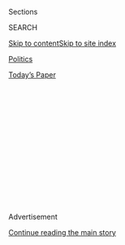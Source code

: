 <div id="app">

<div>

<div>

<div>

<div class="NYTAppHideMasthead css-1q2w90k e1suatyy0">

<div class="section css-ui9rw0 e1suatyy2">

<div class="css-eph4ug er09x8g0">

<div class="css-6n7j50">

</div>

<span class="css-1dv1kvn">Sections</span>

<div class="css-10488qs">

<span class="css-1dv1kvn">SEARCH</span>

</div>

[Skip to content](#site-content)[Skip to site
index](#site-index)

</div>

<div id="masthead-section-label" class="css-1wr3we4 eaxe0e00">

[Politics](https://www.nytimes.com/section/politics)

</div>

<div class="css-10698na e1huz5gh0">

</div>

</div>

<div id="masthead-bar-one" class="section hasLinks css-15hmgas e1csuq9d3">

<div class="css-uqyvli e1csuq9d0">

</div>

<div class="css-1uqjmks e1csuq9d1">

</div>

<div class="css-9e9ivx">

[](https://myaccount.nytimes.com/auth/login?response_type=cookie&client_id=vi)

</div>

<div class="css-1bvtpon e1csuq9d2">

[Today’s
Paper](https://www.nytimes.com/section/todayspaper)

</div>

</div>

</div>

</div>

<div data-aria-hidden="false">

<div id="site-content" data-role="main">

<div>

<div class="css-1aor85t" style="opacity:0.000000001;z-index:-1;visibility:hidden">

<div class="css-1hqnpie">

<div class="css-epjblv">

<span class="css-17xtcya">[Politics](/section/politics)</span><span class="css-x15j1o">|</span><span class="css-fwqvlz">Trump
Grants Clemency to Blagojevich, Milken and
Kerik</span>

</div>

<div class="css-k008qs">

<div class="css-1iwv8en">

<span class="css-18z7m18"></span>

<div>

</div>

</div>

<span class="css-1n6z4y">https://nyti.ms/2V32xgU</span>

<div class="css-1705lsu">

<div class="css-4xjgmj">

<div class="css-4skfbu" data-role="toolbar" data-aria-label="Social Media Share buttons, Save button, and Comments Panel with current comment count" data-testid="share-tools">

  - 
  - 
  - 
  - 
    
    <div class="css-6n7j50">
    
    </div>

  - 
  - 

</div>

</div>

</div>

</div>

</div>

</div>

<div id="NYT_TOP_BANNER_REGION" class="css-13pd83m">

</div>

<div id="top-wrapper" class="css-1sy8kpn">

<div id="top-slug" class="css-l9onyx">

Advertisement

</div>

[Continue reading the main
story](#after-top)

<div class="ad top-wrapper" style="text-align:center;height:100%;display:block;min-height:250px">

<div id="top" class="place-ad" data-position="top" data-size-key="top">

</div>

</div>

<div id="after-top">

</div>

</div>

<div>

<div id="sponsor-wrapper" class="css-1hyfx7x">

<div id="sponsor-slug" class="css-19vbshk">

Supported by

</div>

[Continue reading the main
story](#after-sponsor)

<div id="sponsor" class="ad sponsor-wrapper" style="text-align:center;height:100%;display:block">

</div>

<div id="after-sponsor">

</div>

</div>

<div class="css-186x18t">

</div>

<div class="css-1vkm6nb ehdk2mb0">

# Trump Grants Clemency to Blagojevich, Milken and Kerik

</div>

The president also pardoned or commuted the sentences of eight others on
Tuesday, including Edward DeBartolo, a former owner of the San Francisco
49ers.

<div class="css-79elbk" data-testid="photoviewer-wrapper">

<div class="css-z3e15g" data-testid="photoviewer-wrapper-hidden">

</div>

<div class="css-1a48zt4 ehw59r15" data-testid="photoviewer-children">

![<span class="css-16f3y1r e13ogyst0" data-aria-hidden="true">Rod R.
Blagojevich, the former governor of Illinois, on the second day of his
sentencing hearing in
2011.</span><span class="css-cnj6d5 e1z0qqy90" itemprop="copyrightHolder"><span class="css-1ly73wi e1tej78p0">Credit...</span><span><span>Charles
Rex Arbogast/Associated
Press</span></span></span>](https://static01.nyt.com/images/2020/02/22/us/18dc-pardon-sub/18dc-pardon-sub-articleLarge-v2.jpg?quality=75&auto=webp&disable=upscale)

</div>

</div>

<div class="css-18e8msd">

<div class="css-pdw9fk epjyd6m0">

<div class="css-1txwxcy ey68jwv0" data-aria-hidden="true">

[![Michael D.
Shear](https://static01.nyt.com/images/2018/06/13/multimedia/author-michael-d-shear/author-michael-d-shear-thumbLarge-v2.png
"Michael D. Shear")](https://www.nytimes.com/by/michael-d-shear)[![Maggie
Haberman](https://static01.nyt.com/images/2018/07/12/multimedia/author-maggie-haberman/author-maggie-haberman-thumbLarge.png
"Maggie Haberman")](https://www.nytimes.com/by/maggie-haberman)

</div>

<div class="css-1baulvz">

By [<span class="css-1baulvz" itemprop="name">Michael D.
Shear</span>](https://www.nytimes.com/by/michael-d-shear) and
[<span class="css-1baulvz last-byline" itemprop="name">Maggie
Haberman</span>](https://www.nytimes.com/by/maggie-haberman)

</div>

</div>

  - 
    
    <div class="css-ld3wwf e16638kd2">
    
    Published Feb. 18, 2020Updated Feb. 19,
    2020
    
    </div>

  - 
    
    <div class="css-4xjgmj">
    
    <div class="css-pvvomx" data-role="toolbar" data-aria-label="Social Media Share buttons, Save button, and Comments Panel with current comment count" data-testid="share-tools">
    
      - 
      - 
      - 
      - 
        
        <div class="css-6n7j50">
        
        </div>
    
      - 
      - 
    
    </div>
    
    </div>

</div>

</div>

<div class="section meteredContent css-1r7ky0e" name="articleBody" itemprop="articleBody">

<div class="css-1fanzo5 StoryBodyCompanionColumn">

<div class="css-53u6y8">

WASHINGTON — President Trump, citing what he said was advice from
friends and business associates, granted clemency on Tuesday to a who’s
who of white-collar criminals from politics, sports and business who
were convicted on charges involving fraud, corruption and lies —
including the financier [Michael R.
Milken](https://www.nytimes.com/2020/02/18/business/michael-milken-case-lessons.html).

The president pardoned Mr. Milken, the so-called junk bond king of the
1980s, as well as the former New York City police commissioner Bernard
B. Kerik and Edward J. DeBartolo Jr., a former owner of the San
Francisco 49ers. He also commuted the sentence of [Rod R.
Blagojevich](https://www.nytimes.com/2020/02/19/us/rod-blagojevich-chicago.html),
a former Democratic governor of Illinois.

Their political and finance schemes made them household names, and three
received prison terms while Mr. DeBartolo paid a $1 million fine.

Mr. Trump also pardoned David Safavian, the **** top federal procurement
official under President George W. Bush, who had been sentenced in 2009
to a year in prison for lying about his ties to the lobbyist Jack
Abramoff and obstructing the sprawling investigation into Mr. Abramoff’s
efforts to win federal business. The president also granted clemency to
six other people.

</div>

</div>

<div class="css-1fanzo5 StoryBodyCompanionColumn">

<div class="css-53u6y8">

Mr. Trump has repeatedly stated his commitment to a criminal justice
overhaul and addressing the excessive sentences given to minorities. At
the urging of Kim Kardashian West in 2018, he pardoned Alice Marie
Johnson, a 63-year-old African-American woman serving a life sentence
for a nonviolent drug conviction. Ms. Johnson was the [centerpiece of a
TV
ad](https://www.nytimes.com/2020/02/06/us/politics/alice-johnson-trump-super-bowl-ad.html)
the Trump campaign ran this month during the Super Bowl.

But the president’s announcements on Tuesday were mostly aimed at wiping
clean the slates of rich, powerful and well-connected white men. And
they came after years of sophisticated public relations campaigns aimed
at persuading Mr. Trump to exercise the authority given to him under the
Constitution.

Patti Blagojevich, the wife of the former Illinois governor, frequently
appeared on Fox News calling for Mr. Trump to commute her husband’s
sentence. Mr. Kerik, a regular on Fox News, appeared on the network as
recently as Monday night. Mr. Milken has sought to rebrand himself as a
philanthropist in recent years as allies campaigned on his behalf for a
pardon.

In conversations with his advisers, Mr. Trump has also raised the
prospect of commuting the sentence of Roger J. Stone Jr., his longtime
adviser, who was convicted in November of seven felony charges,
including tampering with a witness and lying under oath in order to
obstruct a congressional inquiry into whether the Trump campaign
conspired with Russia to influence the 2016 election.

Asked about a pardon for Mr. Stone on Tuesday, Mr. Trump insisted that
“I haven’t given it any thought.”

</div>

</div>

<div class="css-1fanzo5 StoryBodyCompanionColumn">

<div class="css-53u6y8">

Democrats pounced on the president’s announcements.

“Today, Trump granted clemency to tax cheats, Wall Street crooks,
billionaires and corrupt government officials,” said Senator Bernie
Sanders, independent of Vermont, the leading Democratic candidate for
president. “Meanwhile, thousands of poor and working-class kids sit in
jail for nonviolent drug convictions. This is what a broken and racist
criminal justice system looks like.”

Representative Bill Pascrell Jr., Democrat of New Jersey, said in a
statement that the president abused the pardon power by using it to
reward friends and repair the reputations of felons who do not deserve
it.

“The pardoning of these disgraced figures should be treated as another
national scandal by a lawless executive,” he said.

But Mr. Trump defended his grants of clemency on Tuesday.

He was particularly critical of the 14-year prison sentence for Mr.
Blagojevich, who was convicted of trying when he was governor of
Illinois to essentially sell the Senate seat vacated by Barack Obama
when he became president. Mr. Blagojevich also once appeared on the
reality TV series “The Celebrity Apprentice,” which Mr. Trump hosted.

“That was a tremendously powerful, ridiculous sentence, in my opinion,”
Mr. Trump said after announcing that Mr. Blagojevich would go free after
serving eight years. The president alleged that the former governor was
a victim of the same forces that investigated him for years, citing
James B. Comey, the former F.B.I. director, and Patrick Fitzgerald, the
U.S. attorney in Chicago who prosecuted Mr. Blagojevich.

“It was a prosecution by the same people — Comey, Fitzpatrick, the same
group,” Mr. Trump told reporters, misstating Mr. Fitzgerald’s name.

Mr. Trump gave no indication that he relied on the usual vetting process
that guides presidents making use of their constitutional authority to
wipe away criminal convictions or commute prison sentences.

</div>

</div>

<div class="css-1fanzo5 StoryBodyCompanionColumn">

<div class="css-53u6y8">

Traditionally, the Justice Department’s pardons office would make
recommendations about pardons and commutations to the deputy attorney
general, who would weigh in and then pass the department’s final
determinations to the White House. Instead, Mr. Trump told reporters
that he followed “recommendations” in making his decisions.

Those recommendations, according to a White House statement, came from
the president’s longtime friends, business executives, celebrities,
campaign donors, sports figures and political allies.

In pardoning Mr. Kerik, who pleaded guilty to tax fraud and lying to the
government, Mr. Trump said he heard from more than a dozen people,
including Rudolph W. Giuliani, the former New York mayor and Mr. Trump’s
personal lawyer; Geraldo Rivera, a Fox TV personality; and Eddie
Gallagher, a former Navy SEAL and accused war criminal whose [demotion
was
overturned](https://www.nytimes.com/2019/11/21/us/trump-seals-eddie-gallagher.html)
by Mr. Trump last year.

Mr. Kerik had a pardon application pending and Mr. Blagojevich had a
commutation application pending, but a source close to the pardons
office did not believe that the pardon attorney had given either of
those applications full-throated support.

Mr. Milken, whose dealings contributed to the collapse of the
savings-and-loan industry, fought for decades to reverse his conviction
for securities fraud. Richard LeFrak, a billionaire real estate magnate
and longtime friend; Sheldon G. Adelson, a prominent Republican donor;
and Nelson Peltz, a billionaire investor who hosted a $10 million
fund-raiser for the president’s 2020 campaign on Saturday, were among
those who suggested that Mr. Trump pardon him.

Mr. Milken did not have a pardon or commutation application pending at
the Justice Department’s pardons office, meaning that the president made
that decision entirely without official Justice Department input. Two
previous applications had been denied and closed.

</div>

</div>

<div class="css-1fanzo5 StoryBodyCompanionColumn">

<div class="css-53u6y8">

The football greats Jerry Rice and Joe Montana — as well as the
singer-songwriter Paul Anka — urged the president to pardon Mr.
DeBartolo, who [pleaded guilty
in 1998](https://www.nytimes.com/1998/10/07/us/owner-of-nfl-team-ties-ex-governor-to-extortion.html)
to concealing an extortion attempt. Mr. DeBartolo avoided prison but was
fined $1 million and was [suspended for a
year](http://www.nytimes.com/1999/03/17/sports/pro-football-nfl-picks-los-angeles-with-conditions.html)
by the N.F.L. He later handed over the 49ers to his sister Denise
DeBartolo York.

</div>

</div>

![<span class="css-16f3y1r e13ogyst0">President Trump commuted the
sentence of former Gov. Rod R. Blagojevich of Illinois, calling him a
“very nice person,” and said he had not considered a pardon for Roger
J. Stone Jr, his longest-serving
adviser.</span><span class="css-cch8ym"><span class="css-1dv1kvn">Credit</span><span class="css-cnj6d5 e1z0qqy90" itemprop="copyrightHolder"><span class="css-1ly73wi e1tej78p0">Credit...</span><span>Doug
Mills/The New York
Times</span></span></span>](https://static01.nyt.com/images/2020/02/20/us/politics/18dc-pardon-video/18dc-pardon-video-videoSixteenByNine3000.jpg)

<div class="css-1fanzo5 StoryBodyCompanionColumn">

<div class="css-53u6y8">

“You have to see the recommendations,” Mr. Trump said on Tuesday before
boarding Air Force One for a four-day trip to the West Coast, where he
was scheduled to hold three campaign rallies. “I rely on
recommendations.”

</div>

</div>

<div>

</div>

<div class="css-1fanzo5 StoryBodyCompanionColumn">

<div class="css-53u6y8">

Previous presidents have often waited until the final moments of their
presidencies to wield the pardon power on behalf of their friends.
President Bill Clinton pardoned Marc Rich, a hedge fund manager and
financier who was convicted of tax evasion and other crimes, on Jan. 20,
2001, Mr. Clinton’s last day in office.

Others, including Mr. Bush and Mr. Obama, largely reserved their
clemency authority for people convicted of nonviolent, low-level drug
crimes and other offenses who were identified as part of a rigorous
process run by a team of Justice Department lawyers.

Mr. Trump, however, has shrugged off those traditions and the
controversy that sometimes comes with the use of the pardon power. He
issued a “full and unconditional pardon” to Joe Arpaio, the Arizona
sheriff and immigration hard-liner convicted of contempt of court, in
August 2017.

Less than a year later, he did the same for I. Lewis Libby Jr., a former
aide to Mr. Bush who was convicted of obstructing justice and perjury.

</div>

</div>

<div class="css-1fanzo5 StoryBodyCompanionColumn">

<div class="css-53u6y8">

In addition to helping erase the convictions of the well connected and
powerful, Mr. Trump also pardoned on Tuesday a tech executive who
pleaded guilty to conspiracy, the owner of a construction company who
underpaid his taxes and a woman convicted of stealing cars. The
president also commuted the sentences of a woman convicted of drug
distribution, another woman who was part of a marijuana smuggling ring
and a minority-owner of a health care company who was sentenced to 35
years for a scheme to defraud the government.

Their relative anonymity was a sharp contrast to the prominence of the
four men highlighted by the president.

Mr. Milken, who was credited in the 1980s with using junk bonds to
finance big debt-laden corporate buyouts, pleaded guilty to securities
reporting violations and tax offenses, and the Securities and Exchange
Commission banned him for life. The investigation came to highlight that
decade’s corporate excesses on Wall Street.

In the years since his conviction, Mr. Milken has emerged as a major
cancer philanthropist and is the founder of the Milken Institute, a
nonpartisan think tank that holds a popular conference in Los Angeles
that convenes the world’s most powerful people in government, industry
and finance.

Mr. Kerik, a police detective, served as Mr. Giuliani’s bodyguard and
chauffeur during the 1993 mayoral race and later served in a series of
high-ranking positions in New York City’s Department of Correction.
Eventually, Mr. Giuliani named Mr. Kerik correction commissioner in 1997
and police commissioner in 2000.

In 2004, Mr. Kerik’s bid to become homeland security secretary in the
Bush cabinet collapsed amid scandals. In June 2006, [he pleaded guilty
in State Supreme Court in the Bronx to two
misdemeanors](https://www.nytimes.com/2006/07/01/nyregion/01kerik.html)tied
to renovations done on his apartment. Four years later, Mr. Kerik
pleaded guilty to tax fraud and making false statements.

</div>

</div>

<div class="css-79elbk" data-testid="photoviewer-wrapper">

<div class="css-z3e15g" data-testid="photoviewer-wrapper-hidden">

</div>

<div class="css-1a48zt4 ehw59r15" data-testid="photoviewer-children">

![<span class="css-16f3y1r e13ogyst0" data-aria-hidden="true">Jerry Rice
on Tuesday outside the White
House.</span><span class="css-cnj6d5 e1z0qqy90" itemprop="copyrightHolder"><span class="css-1ly73wi e1tej78p0">Credit...</span><span>Anna
Moneymaker/The New York
Times</span></span>](https://static01.nyt.com/images/2020/02/18/us/politics/18dc-pardon2/merlin_169098033_5b923415-48fb-4d7e-bef9-edb3c7b56425-articleLarge.jpg?quality=75&auto=webp&disable=upscale)

</div>

</div>

<div class="css-cfo9c3">

</div>

<div class="css-1fanzo5 StoryBodyCompanionColumn">

<div class="css-53u6y8">

Mr. DeBartolo presided over the golden era of the 49ers when the team
won five Super Bowl championships under the coach Bill Walsh, with
legendary players like Mr. Montana, Steve Young, Ronnie Lott and Mr.
Rice. Mr. DeBartolo was elected to the Pro Football Hall of Fame in 2016
despite his conviction.

But in the late 1990s, Mr. DeBartolo was an investor in the Hollywood
Casino Corp., a Dallas company seeking permission for a riverboat casino
in Louisiana. On March 12, 1997, he met Edwin W. Edwards, the
influential former governor of Louisiana, for lunch in California and
handed over $400,000 that Mr. Edwards had demanded for his help in
securing a license. The next day, the Gaming Board granted it. A month
later, federal agents raided Mr. Edwards’s house and office, seizing the
$400,000.

“Why do it? It actually was just plain stupidity, and I should have just
walked away from it,” [Mr. DeBartolo told NFL
Films](https://www.cleveland.com/browns/2013/04/youngstowns_eddie_debartolo_a.html)
for a biographical documentary in 2012. “I was as much to blame because
I was old enough to know better and too stupid to do anything about it.”

Michael D. Shear reported from Washington, and Maggie Haberman from New
York. Reporting was contributed by Peter Baker and Katie Benner from
Washington, and Ed Shanahan, Matthew Goldstein and Jesse Drucker from
New York.

</div>

</div>

<div>

</div>

</div>

<div>

</div>

<div>

</div>

<div>

</div>

<div>

<div id="bottom-wrapper" class="css-1ede5it">

<div id="bottom-slug" class="css-l9onyx">

Advertisement

</div>

[Continue reading the main
story](#after-bottom)

<div id="bottom" class="ad bottom-wrapper" style="text-align:center;height:100%;display:block;min-height:90px">

</div>

<div id="after-bottom">

</div>

</div>

</div>

</div>

</div>

## Site Index

<div>

</div>

## Site Information Navigation

  - [© <span>2020</span> <span>The New York Times
    Company</span>](https://help.nytimes.com/hc/en-us/articles/115014792127-Copyright-notice)

<!-- end list -->

  - [NYTCo](https://www.nytco.com/)
  - [Contact
    Us](https://help.nytimes.com/hc/en-us/articles/115015385887-Contact-Us)
  - [Work with us](https://www.nytco.com/careers/)
  - [Advertise](https://nytmediakit.com/)
  - [T Brand Studio](http://www.tbrandstudio.com/)
  - [Your Ad
    Choices](https://www.nytimes.com/privacy/cookie-policy#how-do-i-manage-trackers)
  - [Privacy](https://www.nytimes.com/privacy)
  - [Terms of
    Service](https://help.nytimes.com/hc/en-us/articles/115014893428-Terms-of-service)
  - [Terms of
    Sale](https://help.nytimes.com/hc/en-us/articles/115014893968-Terms-of-sale)
  - [Site
    Map](https://spiderbites.nytimes.com)
  - [Help](https://help.nytimes.com/hc/en-us)
  - [Subscriptions](https://www.nytimes.com/subscription?campaignId=37WXW)

</div>

</div>

</div>

</div>
